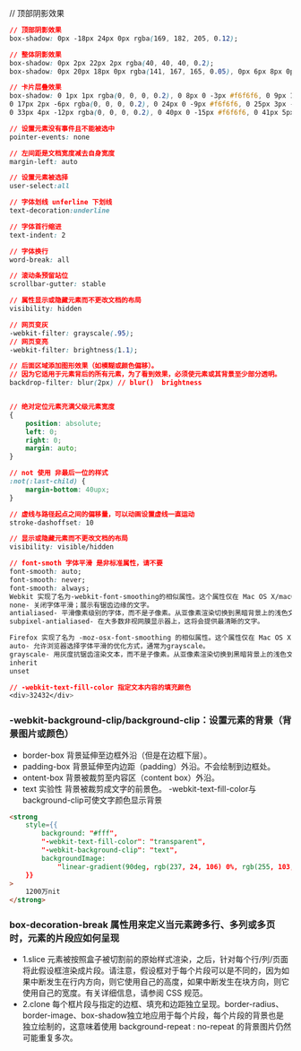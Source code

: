 // 顶部阴影效果
```css
// 顶部阴影效果
box-shadow: 0px -18px 24px 0px rgba(169, 182, 205, 0.12);

// 整体阴影效果
box-shadow: 0px 2px 22px 2px rgba(40, 40, 40, 0.2);
box-shadow: 0px 20px 18px 0px rgba(141, 167, 165, 0.05), 0px 6px 8px 0px rgba(174, 185, 181, 0.08);

// 卡片层叠效果
box-shadow: 0 1px 1px rgba(0, 0, 0, 0.2), 0 8px 0 -3px #f6f6f6, 0 9px 1px -3px rgba(0, 0, 0, 0.2), 0 16px 0 -6px #f6f6f6, 
0 17px 2px -6px rgba(0, 0, 0, 0.2), 0 24px 0 -9px #f6f6f6, 0 25px 3px -9px rgba(0, 0, 0, 0.2), 0 32px 0 -12px #f6f6f6, 
0 33px 4px -12px rgba(0, 0, 0, 0.2), 0 40px 0 -15px #f6f6f6, 0 41px 5px -15px rgba(0, 0, 0, 0.2);

// 设置元素没有事件且不能被选中
pointer-events: none

// 左间距是文档宽度减去自身宽度
margin-left: auto

// 设置元素被选择
user-select:all

// 字体划线 unferline 下划线
text-decoration:underline

// 字体首行缩进
text-indent: 2

// 字体换行
word-break: all

// 滚动条预留站位
scrollbar-gutter: stable

// 属性显示或隐藏元素而不更改文档的布局
visibility: hidden

// 网页变灰
-webkit-filter: grayscale(.95);
// 网页变亮
-webkit-filter: brightness(1.1);

// 后面区域添加图形效果（如模糊或颜色偏移）。 
// 因为它适用于元素背后的所有元素，为了看到效果，必须使元素或其背景至少部分透明。
backdrop-filter: blur(2px) // blur()  brightness


// 绝对定位元素充满父级元素宽度
{
    position: absolute;
    left: 0;
    right: 0;
    margin: auto;
}

// not 使用 非最后一位的样式
:not(:last-child) {
    margin-bottom: 40upx;
}

// 虚线与路径起点之间的偏移量，可以动画设置虚线一直运动
stroke-dashoffset: 10

// 显示或隐藏元素而不更改文档的布局
visibility: visible/hidden

// font-smoth 字体平滑 是非标准属性，请不要
font-smooth: auto;
font-smooth: never;
font-smooth: always;
Webkit 实现了名为-webkit-font-smoothing的相似属性。这个属性仅在 Mac OS X/macOS 下生效。
none- 关闭字体平滑；展示有锯齿边缘的文字。
antialiased- 平滑像素级别的字体，而不是子像素。从亚像素渲染切换到黑暗背景上的浅色文本的抗锯齿使其看起来更轻。
subpixel-antialiased- 在大多数非视网膜显示器上，这将会提供最清晰的文字。

Firefox 实现了名为 -moz-osx-font-smoothing 的相似属性。这个属性仅在 Mac OS X / macOS 下生效。
auto- 允许浏览器选择字体平滑的优化方式，通常为grayscale。
grayscale- 用灰度抗锯齿渲染文本，而不是子像素。从亚像素渲染切换到黑暗背景上的浅色文本的抗锯齿使其看起来更轻。
inherit
unset

// -webkit-text-fill-color 指定文本内容的填充颜色
<div>32432</div>
```

### -webkit-background-clip/background-clip：设置元素的背景（背景图片或颜色）
+ border-box 背景延伸至边框外沿（但是在边框下层）。
+ padding-box 背景延伸至内边距（padding）外沿。不会绘制到边框处。
+ ontent-box 背景被裁剪至内容区（content box）外沿。
+ text 实验性 背景被裁剪成文字的前景色。
-webkit-text-fill-color与background-clip可使文字颜色显示背景
```html
<strong
    style={{
        background: "#fff",
        "-webkit-text-fill-color": "transparent",
        "-webkit-background-clip": "text",
        backgroundImage:
            "linear-gradient(90deg, rgb(237, 24, 106) 0%, rgb(255, 103, 0) 100%, rgb(255, 203, 57) 200%, rgb(29, 29, 31) 300%)",
    }}
>
    1200万nit
</strong>
```

### box-decoration-break  属性用来定义当元素跨多行、多列或多页时，元素的片段应如何呈现
+ 1.slice
元素被按照盒子被切割前的原始样式渲染，之后，针对每个行/列/页面将此假设框渲染成片段。请注意，假设框对于每个片段可以是不同的，因为如果中断发生在行内方向，则它使用自己的高度，如果中断发生在块方向，则它使用自己的宽度。有关详细信息，请参阅 CSS 规范。
+ 2.clone
每个框片段与指定的边框、填充和边距独立呈现。border-radius、border-image、box-shadow独立地应用于每个片段，每个片段的背景也是独立绘制的，这意味着使用 background-repeat
: no-repeat 的背景图片仍然可能重复多次。